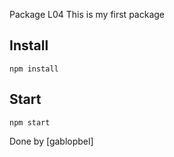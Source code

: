 Package L04
This is my first package

## Install
```
npm install
```

## Start
 ```
 npm start
```

Done by [gablopbel] 
